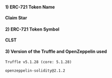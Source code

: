 #### 1) ERC-721 Token Name
**Claim Star**
#### 2) ERC-721 Token Symbol
**CLST**
#### 3) Version of the Truffle and OpenZeppelin used
```
Truffle v5.1.28 (core: 5.1.28)

openzeppelin-solidity@2.1.2
```